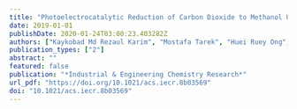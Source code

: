 ```yaml
---
title: "Photoelectrocatalytic Reduction of Carbon Dioxide to Methanol Using CuFe2O4 Modified with Graphene Oxide under Visible Light Irradiation"
date: 2019-01-01
publishDate: 2020-01-24T03:00:23.403282Z
authors: ["Kaykobad Md Rezaul Karim", "Mostafa Tarek", "Huei Ruey Ong", "Hamidah Abdullah", "Abu Yousuf", "Chin Kui Cheng", "Md Maksudur Rahman Khan"]
publication_types: ["2"]
abstract: ""
featured: false
publication: "*Industrial & Engineering Chemistry Research*"
url_pdf: "https://doi.org/10.1021/acs.iecr.8b03569"
doi: "10.1021/acs.iecr.8b03569"
---
```


